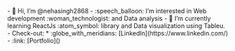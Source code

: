 <html>
 <head>
  <script src="https://unpkg.com/@dotlottie/player-component@latest/dist/dotlottie-player.mjs" type="module"></script> <dotlottie-player src="https://lottie.host/2c3fe511-4f91-401b-a55e-a971c646653d/siPurOntqt.json" background="transparent" speed="1" style="width: 300px; height: 300px;" loop autoplay></dotlottie-player>
 </head>
 <body>
  </body>
 </html>
- 👋 Hi, I’m @nehasingh2868
- :speech_balloon: I’m interested in Web development :woman_technologist: and Data analysis
- 🌱 I’m currently learning ReactJs :atom_symbol: library and Data visualization using Tableu.
- Check-out:
 * :globe_with_meridians: [LinkedIn](https://www.linkedin.com/)
 - :link: [Portfolio]()
<!---
nehasingh2868/nehasingh2868 is a ✨ special ✨ repository because its `README.md` (this file) appears on your GitHub profile.
You can click the Preview link to take a look at your changes.
--->
